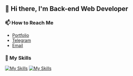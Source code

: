 ## 👋 Hi there, I'm Back-end Web Developer

### 📫 How to Reach Me
- [Portfolio](https://tuxatten.me)
- [Telegram](https://t.me/mxfce)
- [Email]()

### 💪 My Skills
[![My Skills](https://skillicons.dev/icons?i=python)](https://python.org) [![My Skills](https://skillicons.dev/icons?i=git)](https://git-scm.com/)

<!--``
**tuxatten/tuxatten** is a ✨ _special_ ✨ repository because its `README.md` (this file) appears on your GitHub profile.

Here are some ideas to get you started:

- 🔭 I’m currently working on ...
- 🌱 I’m currently learning ...
- 👯 I’m looking to collaborate on ...
- 🤔 I’m looking for help with ...
- 💬 Ask me about ...
- 📫 How to reach me: ...
- 😄 Pronouns: ...
- ⚡ Fun fact: ...
-->
